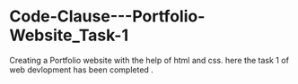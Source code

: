 # Code-Clause---Portfolio-Website_Task-1
Creating a Portfolio website with the help of html and css. here the task 1 of web devlopment has been completed .
